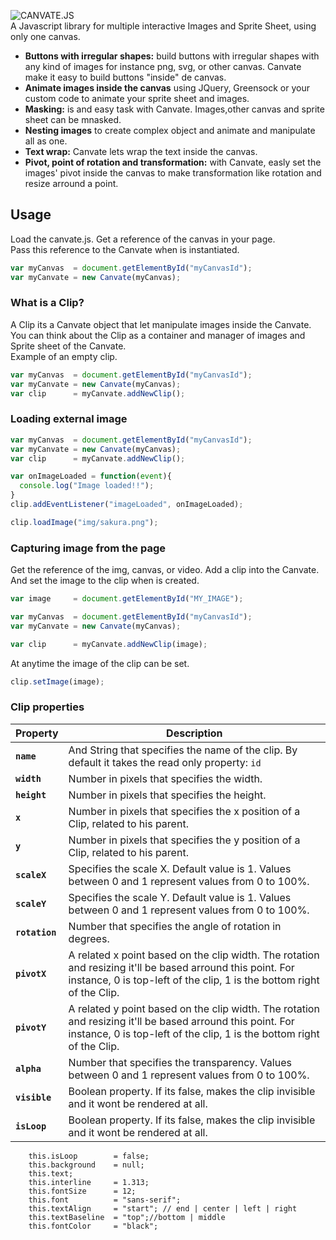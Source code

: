 
![CANVATE.JS](http://sakuracode.com/img/Ryu-github.svg)<br>
A Javascript library for multiple interactive Images and Sprite Sheet, using only one canvas.
- **Buttons with irregular shapes:** build buttons with irregular shapes with any kind of images for instance png, svg,  or other canvas. Canvate make it easy to build buttons "inside" de canvas.
- **Animate images inside the canvas**  using JQuery, Greensock or your custom code to animate your sprite sheet and images.
- **Masking:** is and easy task with Canvate. Images,other canvas and sprite sheet can be mnasked.
- **Nesting images** to create complex object and animate and manipulate all as one.
- **Text wrap:** Canvate lets wrap the text inside the canvas.
- **Pivot, point of rotation and transformation:** with Canvate, easly set the images' pivot inside the canvas to make transformation like rotation and resize arround a point.

## Usage
Load the canvate.js.
Get a reference of the canvas in your page.<br>
Pass this reference to the Canvate when is instantiated.
```jsx
var myCanvas  = document.getElementById("myCanvasId");
var myCanvate = new Canvate(myCanvas);
```
### What is a Clip?
A Clip its a Canvate object that let manipulate images inside the Canvate.<br>
You can think about the Clip as a container and manager of images and Sprite sheet of the Canvate.<br>
Example of an empty clip.
```jsx
var myCanvas  = document.getElementById("myCanvasId");
var myCanvate = new Canvate(myCanvas);
var clip      = myCanvate.addNewClip();
```
### Loading external image
```jsx
var myCanvas  = document.getElementById("myCanvasId");
var myCanvate = new Canvate(myCanvas);
var clip      = myCanvate.addNewClip();

var onImageLoaded = function(event){
  console.log("Image loaded!!");
}
clip.addEventListener("imageLoaded", onImageLoaded);

clip.loadImage("img/sakura.png");
```
### Capturing image from the page
Get the reference of the img, canvas, or video. Add a clip into the Canvate.<br>
And set the image to the clip when is created.
```jsx
var image     = document.getElementById("MY_IMAGE");

var myCanvas  = document.getElementById("myCanvasId");
var myCanvate = new Canvate(myCanvas);

var clip      = myCanvate.addNewClip(image);
```
At anytime the image of the clip can be set.
```jsx
clip.setImage(image);
```

### Clip properties

| Property | Description |
| ------------- | ------------- |
| **```name```** | And String that specifies the name of the clip. By default it takes the read only property: ```id```|
| **```width```** | Number in pixels that specifies the width.  |
| **```height```** | Number in pixels that specifies the height.  |
| **```x```** | Number in pixels that specifies the x position of a Clip, related to his parent.  |
| **```y```** | Number in pixels that specifies the y position of a Clip, related to his parent.  |
| **```scaleX```** | Specifies the scale X. Default value is 1.  Values between 0 and 1 represent values from 0 to 100%.  |
| **```scaleY```** | Specifies the scale Y. Default value is 1.  Values between 0 and 1 represent values from 0 to 100%.  |
| **```rotation```** | Number that specifies the angle of rotation in degrees.  |
| **```pivotX```** | A related x point based on the clip width. The rotation and resizing it'll be based arround this point. For instance, 0 is top-left of the clip, 1 is the bottom right of the Clip. |
| **```pivotY```** | A related y point based on the clip width. The rotation and resizing it'll be based arround this point. For instance, 0 is top-left of the clip, 1 is the bottom right of the Clip. |
| **```alpha```** | Number that specifies the transparency. Values between 0 and 1 represent values from 0 to 100%.  |
| **```visible```** | Boolean property. If its false, makes the clip invisible and it wont be rendered at all. |
| **```isLoop ```** | Boolean property. If its false, makes the clip invisible and it wont be rendered at all. |

        this.isLoop        = false;
        this.background    = null;
        this.text;
        this.interline     = 1.313;
        this.fontSize      = 12;
        this.font          = "sans-serif";
        this.textAlign     = "start"; // end | center | left | right
        this.textBaseline  = "top";//bottom | middle
        this.fontColor     = "black";
